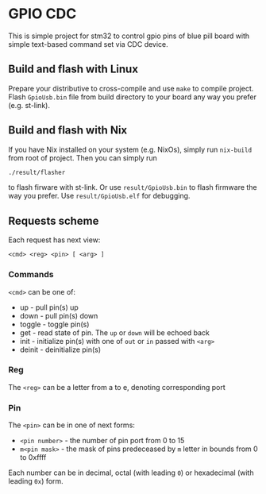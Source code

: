 # GPIO CDC

This is simple project for stm32 to control gpio pins of blue pill board with
simple text-based command set via CDC device.

## Build and flash with Linux

Prepare your distributive to cross-compile and use `make` to compile project.
Flash `GpioUsb.bin` file from build directory to your board any way you prefer
(e.g. st-link).

## Build and flash with Nix

If you have Nix installed on your system (e.g. NixOs), simply run `nix-build`
from root of project. Then you can simply run

```bash
./result/flasher
```

to flash firware with st-link. Or use `result/GpioUsb.bin` to flash firmware the
way you prefer. Use `result/GpioUsb.elf` for debugging.

## Requests scheme

Each request has next view:

```
<cmd> <reg> <pin> [ <arg> ]
```

### Commands

`<cmd>` can be one of:

* up - pull pin(s) up
* down - pull pin(s) down
* toggle - toggle pin(s)
* get - read state of pin. The `up` or `down` will be echoed back
* init - initialize pin(s) with one of `out` or `in` passed with `<arg>`
* deinit - deinitialize pin(s)

### Reg

The `<reg>` can be a letter from a to e, denoting corresponding port

### Pin

The `<pin>` can be in one of next forms:

* `<pin number>` - the number of pin port from 0 to 15
* `m<pin mask>` - the mask of pins predeceased by `m` letter in bounds from 0 to
   0xffff

Each number can be in decimal, octal (with leading `0`) or hexadecimal (with
leading `0x`) form.
